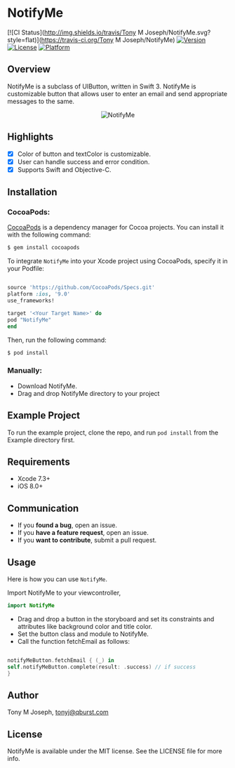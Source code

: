 # NotifyMe

[![CI Status](http://img.shields.io/travis/Tony M Joseph/NotifyMe.svg?style=flat)](https://travis-ci.org/Tony M Joseph/NotifyMe)
[![Version](https://img.shields.io/cocoapods/v/NotifyMe.svg?style=flat)](http://cocoapods.org/pods/NotifyMe)
[![License](https://img.shields.io/cocoapods/l/NotifyMe.svg?style=flat)](http://cocoapods.org/pods/NotifyMe)
[![Platform](https://img.shields.io/cocoapods/p/NotifyMe.svg?style=flat)](http://cocoapods.org/pods/NotifyMe)

## Overview

NotifyMe is a subclass of UIButton, written in Swift 3. NotifyMe is customizable button that allows user to enter an email and send appropriate messages to the same.

<p align="center">
<img src="http://i.imgur.com/PNqtDQ7.gif" alt="NotifyMe" />
</p>


## Highlights

- [x] Color of button and textColor is customizable.
- [x] User can handle success and error condition.
- [x] Supports Swift and Objective-C.

## Installation

### CocoaPods:

[CocoaPods](http://cocoapods.org) is a dependency manager for Cocoa projects. You can install it with the following command:

```bash
$ gem install cocoapods
```

To integrate `NotifyMe` into your Xcode project using CocoaPods, specify it in your Podfile:
```ruby

source 'https://github.com/CocoaPods/Specs.git'
platform :ios, '9.0'
use_frameworks!

target '<Your Target Name>' do
pod "NotifyMe"
end
```

Then, run the following command:

```bash
$ pod install
```

### Manually:

* Download NotifyMe.
* Drag and drop NotifyMe directory to your project


## Example Project

To run the example project, clone the repo, and run `pod install` from the Example directory first.

## Requirements
* Xcode 7.3+
* iOS 8.0+

## Communication

- If you **found a bug**, open an issue.
- If you **have a feature request**, open an issue.
- If you **want to contribute**, submit a pull request.

## Usage

Here is how you can use `NotifyMe`. 

Import NotifyMe to your viewcontroller,

```swift
import NotifyMe
```

* Drag and drop a button in the storyboard and set its constraints and attributes like background color and title color.
* Set the button class and module to NotifyMe.
* Call the function fetchEmail as follows:

```swift

notifyMeButton.fetchEmail { (_) in
self.notifyMeButton.complete(result: .success) // if success
}
```

## Author

Tony M Joseph, tonyj@qburst.com

## License

NotifyMe is available under the MIT license. See the LICENSE file for more info.
